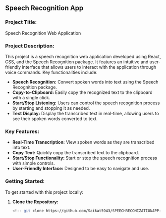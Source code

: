 ## Speech Recognition App

### Project Title:
Speech Recognition Web Application

### Project Description:
This project is a speech recognition web application developed using React, CSS, and the Speech Recognition package. It features an intuitive and user-friendly interface that allows users to interact with the application through voice commands. Key functionalities include:

- **Speech Recognition:** Convert spoken words into text using the Speech Recognition package.
- **Copy-to-Clipboard:** Easily copy the recognized text to the clipboard with a single click.
- **Start/Stop Listening:** Users can control the speech recognition process by starting and stopping it as needed.
- **Text Display:** Display the transcribed text in real-time, allowing users to see their spoken words converted to text.

### Key Features:
- **Real-Time Transcription:** View spoken words as they are transcribed into text.
- **Copy Text:** Quickly copy the transcribed text to the clipboard.
- **Start/Stop Functionality:** Start or stop the speech recognition process with simple controls.
- **User-Friendly Interface:** Designed to be easy to navigate and use.

### Getting Started:
To get started with this project locally:

1. **Clone the Repository:**
   ```bash
   <!-- git clone https://github.com/Saikat5943/SPEECHRECONIZATIONAPP-MAIN -->
